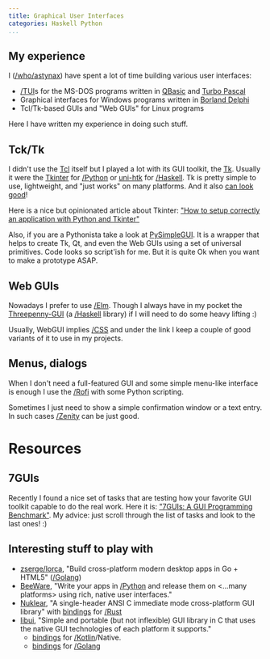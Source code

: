 ```yaml
---
title: Graphical User Interfaces
categories: Haskell Python
...
```


## My experience

I ([/who/astynax]()) have spent a lot of time building various user interfaces:

- [/TUI]()s for the MS-DOS programs written in [QBasic](https://en.wikipedia.org/wiki/QBasic) and [Turbo Pascal](https://en.wikipedia.org/wiki/Turbo_Pascal)
- Graphical interfaces for Windows programs written in [Borland Delphi](https://en.wikipedia.org/wiki/Delphi_(software))
- Tcl/Tk-based GUIs and "Web GUIs" for Linux programs

Here I have written my experience in doing such stuff.

## Tck/Tk

I didn't use the [Tcl](https://en.wikipedia.org/wiki/Tcl) itself but I played a lot with its GUI toolkit, the [Tk](https://en.wikipedia.org/wiki/Tk_(software)). Usually it were the [Tkinter](https://docs.python.org/3/library/tkinter.html) for [/Python]() or [uni-htk](https://hackage.haskell.org/package/uni-htk) for [/Haskell](). Tk is pretty simple to use, lightweight, and "just works" on many platforms. And it also [can look good](https://github.com/rdbende/Sun-Valley-ttk-theme)!

Here is a nice but opinionated article about Tkinter: ["How to setup correctly an application with Python and Tkinter"](https://medium.com/@mattia512maldini/how-to-setup-correctly-an-application-with-python-and-tkinter-107c6bc5a45)

Also, if you are a Pythonista take a look at [PySimpleGUI](https://github.com/PySimpleGUI/PySimpleGUI). It is a wrapper that helps to create Tk, Qt, and even the Web GUIs using a set of universal primitives. Code looks so script'ish for me. But it is quite Ok when you want to make a prototype ASAP.

## Web GUIs

Nowadays I prefer to use [/Elm](). Though I always have in my pocket the [Threepenny-GUI](https://wiki.haskell.org/Threepenny-gui) (a [/Haskell]() library) if I will need to do some heavy lifting :)

Usually, WebGUI implies [/CSS]() and under the link I keep a couple of good variants of it to use in my projects.

## Menus, dialogs

When I don't need a full-featured GUI and some simple menu-like interface is enough I use the [/Rofi]() with some Python scripting.

Sometimes I just need to show a simple confirmation window or a text entry. In such cases [/Zenity]() can be just good.

# Resources

## 7GUIs

Recently I found a nice set of tasks that are testing how your favorite GUI toolkit capable to do the real work. Here it is: ["7GUIs: A GUI Programming Benchmark"](https://eugenkiss.github.io/7guis/). My advice: just scroll through the list of tasks and look to the last ones! :)

## Interesting stuff to play with

- [zserge/lorca](https://github.com/zserge/lorca), "Build cross-platform modern desktop apps in Go + HTML5" ([/Golang]())
- [BeeWare](https://beeware.org/), "Write your apps in [/Python]() and release them on <...many platforms> using rich, native user interfaces."
- [Nuklear](https://github.com/Immediate-Mode-UI/Nuklear), "A single-header ANSI C immediate mode cross-platform GUI library" with [bindings](https://github.com/snuk182/nuklear-rust) for [/Rust]()
- [libui](https://github.com/andlabs/libui), "Simple and portable (but not inflexible) GUI library in C that uses the native GUI technologies of each platform it supports."
  - [bindings](https://github.com/msink/kotlin-libui) for [/Kotlin]()/Native.
  - [bindings](https://github.com/andlabs/ui) for [/Golang]()